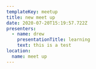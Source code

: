 ```yaml
---
templateKey: meetup
title: new meet up
date: 2020-07-20T15:19:57.722Z
presenters:
  - name: drew
    presentationTitle: learning
    text: this is a test
location:
  name: meet up
---
```


